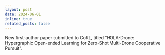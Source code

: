 ```yaml
---
layout: post
date: 2024-06-01
inline: true
related_posts: false
---
```


New first-author paper submitted to CoRL, titled "HOLA-Drone: Hypergraphic Open-ended Learning for Zero-Shot Multi-Drone Cooperative Pursuit".

